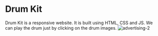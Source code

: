 # Drum Kit
Drum Kit is a responsive website. It is built using HTML, CSS and JS. We can play the drum just by clicking on the drum images.
![advertising-2](https://user-images.githubusercontent.com/110153941/202479981-16a0c562-b769-4b31-9696-98ab4a193925.jpg)
